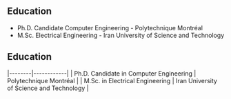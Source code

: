 
## Education
- Ph.D. Candidate Computer Engineering - Polytechnique Montréal
- M.Sc. Electrical Engineering - Iran University of Science and Technology

## Education

|--------|------------|
| Ph.D. Candidate in Computer Engineering | Polytechnique Montréal |
| M.Sc. in Electrical Engineering | Iran University of Science and Technology |
